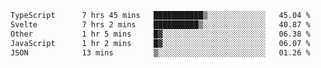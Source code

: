 <!--START_SECTION:waka-->

```txt
TypeScript      7 hrs 45 mins   ███████████▒░░░░░░░░░░░░░   45.04 %
Svelte          7 hrs 2 mins    ██████████▒░░░░░░░░░░░░░░   40.87 %
Other           1 hr 5 mins     █▓░░░░░░░░░░░░░░░░░░░░░░░   06.38 %
JavaScript      1 hr 2 mins     █▓░░░░░░░░░░░░░░░░░░░░░░░   06.07 %
JSON            13 mins         ▒░░░░░░░░░░░░░░░░░░░░░░░░   01.26 %
```

<!--END_SECTION:waka-->

